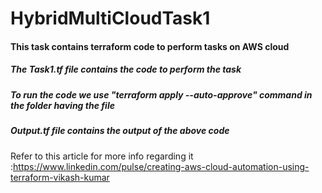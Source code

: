 # HybridMultiCloudTask1
#### This task contains terraform code to perform tasks on AWS cloud 
##### The Task1.tf file contains the code to perform the task
##### To run the code we use "terraform apply --auto-approve" command in the folder having the file 
##### Output.tf file contains the output of the above code
Refer to this article for more info regarding it :https://www.linkedin.com/pulse/creating-aws-cloud-automation-using-terraform-vikash-kumar
